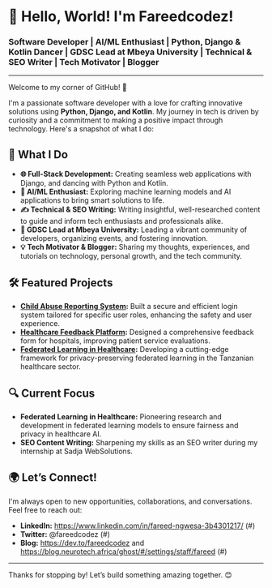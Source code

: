 # 👋 Hello, World! I'm Fareedcodez!

### **Software Developer | AI/ML Enthusiast | Python, Django & Kotlin Dancer | GDSC Lead at Mbeya University | Technical & SEO Writer | Tech Motivator | Blogger**

---

Welcome to my corner of GitHub! 🚀

I'm a passionate software developer with a love for crafting innovative solutions using **Python, Django, and Kotlin**. My journey in tech is driven by curiosity and a commitment to making a positive impact through technology. Here's a snapshot of what I do:

## 🌟 **What I Do**

- **🌐 Full-Stack Development:** Creating seamless web applications with Django, and dancing with Python and Kotlin.
- **🤖 AI/ML Enthusiast:** Exploring machine learning models and AI applications to bring smart solutions to life.
- **✍️ Technical & SEO Writing:** Writing insightful, well-researched content to guide and inform tech enthusiasts and professionals alike.
- **💼 GDSC Lead at Mbeya University:** Leading a vibrant community of developers, organizing events, and fostering innovation.
- **💡 Tech Motivator & Blogger:** Sharing my thoughts, experiences, and tutorials on technology, personal growth, and the tech community.

## 🛠️ **Featured Projects**

- **[Child Abuse Reporting System](#):** Built a secure and efficient login system tailored for specific user roles, enhancing the safety and user experience.
- **[Healthcare Feedback Platform](#):** Designed a comprehensive feedback form for hospitals, improving patient service evaluations.
- **[Federated Learning in Healthcare](#):** Developing a cutting-edge framework for privacy-preserving federated learning in the Tanzanian healthcare sector.

## 🔍 **Current Focus**

- **Federated Learning in Healthcare:** Pioneering research and development in federated learning models to ensure fairness and privacy in healthcare AI.
- **SEO Content Writing:** Sharpening my skills as an SEO writer during my internship at Sadja WebSolutions.

## 🌍 **Let’s Connect!**

I'm always open to new opportunities, collaborations, and conversations. Feel free to reach out:

- **LinkedIn:** https://www.linkedin.com/in/fareed-ngwesa-3b4301217/ (#)
- **Twitter:** @fareedcodez (#)
- **Blog:** https://dev.to/fareedcodez and https://blog.neurotech.africa/ghost/#/settings/staff/fareed (#)

---

Thanks for stopping by! Let’s build something amazing together. 😊
